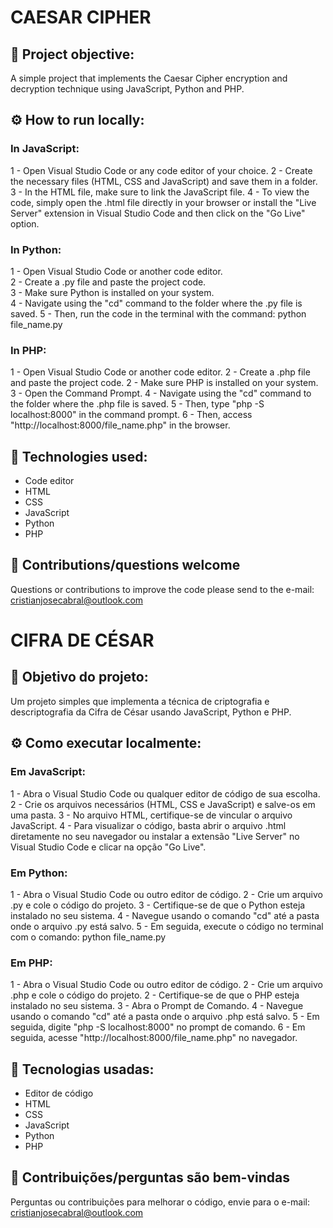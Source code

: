 # CAESAR CIPHER

## 📖 Project objective:

A simple project that implements the Caesar Cipher encryption and decryption technique using JavaScript, Python and PHP.

## ⚙️ How to run locally:

### In JavaScript:
1 - Open Visual Studio Code or any code editor of your choice.
2 - Create the necessary files (HTML, CSS and JavaScript) and save them in a folder.
3 - In the HTML file, make sure to link the JavaScript file.
4 - To view the code, simply open the .html file directly in your browser or install the "Live Server" extension in Visual Studio Code and then click on the "Go Live" option.

### In Python:
1 - Open Visual Studio Code or another code editor.\
2 - Create a .py file and paste the project code.\
3 - Make sure Python is installed on your system.\
4 - Navigate using the "cd" command to the folder where the .py file is saved.
5 - Then, run the code in the terminal with the command: python file_name.py

### In PHP:
1 - Open Visual Studio Code or another code editor.
2 - Create a .php file and paste the project code.
2 - Make sure PHP is installed on your system.
3 - Open the Command Prompt.
4 - Navigate using the "cd" command to the folder where the .php file is saved.
5 - Then, type "php -S localhost:8000" in the command prompt.
6 - Then, access "http://localhost:8000/file_name.php" in the browser.

## 📌 Technologies used:

- Code editor
- HTML
- CSS
- JavaScript
- Python
- PHP

## 🙋 Contributions/questions welcome

Questions or contributions to improve the code please send to the e-mail: cristianjosecabral@outlook.com

#

# CIFRA DE CÉSAR

## 📖 Objetivo do projeto:

Um projeto simples que implementa a técnica de criptografia e descriptografia da Cifra de César usando JavaScript, Python e PHP.

## ⚙️ Como executar localmente:

### Em JavaScript:
1 - Abra o Visual Studio Code ou qualquer editor de código de sua escolha.
2 - Crie os arquivos necessários (HTML, CSS e JavaScript) e salve-os em uma pasta.
3 - No arquivo HTML, certifique-se de vincular o arquivo JavaScript.
4 - Para visualizar o código, basta abrir o arquivo .html diretamente no seu navegador ou instalar a extensão "Live Server" no Visual Studio Code e clicar na opção "Go Live".

### Em Python:
1 - Abra o Visual Studio Code ou outro editor de código.
2 - Crie um arquivo .py e cole o código do projeto.
3 - Certifique-se de que o Python esteja instalado no seu sistema.
4 - Navegue usando o comando "cd" até a pasta onde o arquivo .py está salvo.
5 - Em seguida, execute o código no terminal com o comando: python file_name.py

### Em PHP:
1 - Abra o Visual Studio Code ou outro editor de código.
2 - Crie um arquivo .php e cole o código do projeto.
2 - Certifique-se de que o PHP esteja instalado no seu sistema.
3 - Abra o Prompt de Comando.
4 - Navegue usando o comando "cd" até a pasta onde o arquivo .php está salvo.
5 - Em seguida, digite "php -S localhost:8000" no prompt de comando.
6 - Em seguida, acesse "http://localhost:8000/file_name.php" no navegador.

## 📌 Tecnologias usadas:

- Editor de código
- HTML
- CSS
- JavaScript
- Python
- PHP

## 🙋 Contribuições/perguntas são bem-vindas

Perguntas ou contribuições para melhorar o código, envie para o e-mail: cristianjosecabral@outlook.com
